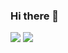 ### Hi there 👋

<!--
**Grards/Grards** is a ✨ _special_ ✨ repository because its `README.md` (this file) appears on your GitHub profile.

Here are some ideas to get you started:

- 🔭 I’m currently working on ...
- 🌱 I’m currently learning ...
- 👯 I’m looking to collaborate on ...
- 🤔 I’m looking for help with ...
- 💬 Ask me about ...
- 📫 How to reach me: ...
- 😄 Pronouns: ...
- ⚡ Fun fact: ...
-->


![](https://github-readme-stats.vercel.app/api/top-langs/?username=Grards&theme=radical&hide_langs_below=8&count_private=true) 
![](https://github-readme-stats.vercel.app/api?username=Grards&show_icons=true&theme=radical&count_private=true)
